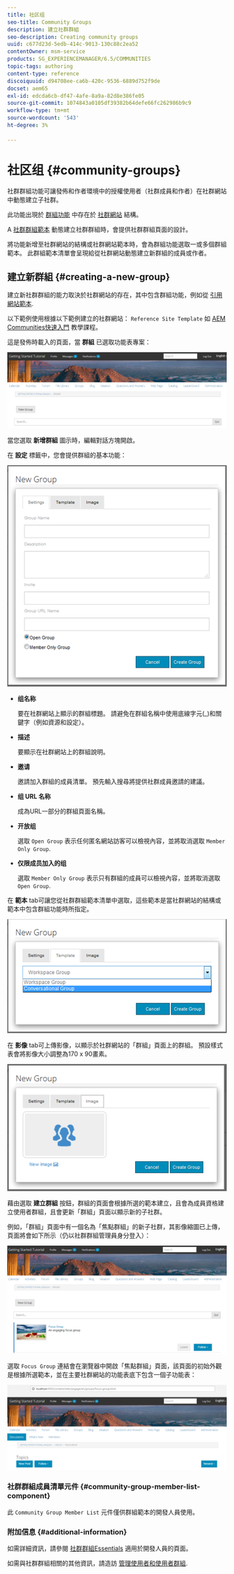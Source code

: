 ```yaml
---
title: 社区组
seo-title: Community Groups
description: 建立社群群組
seo-description: Creating community groups
uuid: c677d23d-5edb-414c-9013-130c88c2ea52
contentOwner: msm-service
products: SG_EXPERIENCEMANAGER/6.5/COMMUNITIES
topic-tags: authoring
content-type: reference
discoiquuid: d94708ee-ca6b-420c-9536-6889d752f9de
docset: aem65
exl-id: edcda6cb-df47-4afe-8a9a-82d8e386fe05
source-git-commit: 1074843a0105df39382b64defe66fc262986b9c9
workflow-type: tm+mt
source-wordcount: '543'
ht-degree: 3%

---
```


# 社区组 {#community-groups}

社群群組功能可讓發佈和作者環境中的授權使用者（社群成員和作者）在社群網站中動態建立子社群。

此功能出現於 [群組功能](/help/communities/functions.md#groups-function) 中存在於 [社群網站](/help/communities/sites-console.md) 結構。

A [社群群組範本](/help/communities/tools-groups.md) 動態建立社群群組時，會提供社群群組頁面的設計。

將功能新增至社群網站的結構或社群網站範本時，會為群組功能選取一或多個群組範本。 此群組範本清單會呈現給從社群網站動態建立新群組的成員或作者。

## 建立新群組 {#creating-a-new-group}

建立新社群群組的能力取決於社群網站的存在，其中包含群組功能，例如從 [引用網站範本](/help/communities/sites.md).

以下範例使用根據以下範例建立的社群網站： `Reference Site Template` 如 [AEM Communities快速入門](/help/communities/getting-started.md) 教學課程。

這是發佈時載入的頁面，當 **群組** 已選取功能表專案：

![new-group](assets/new-group.png)

當您選取 **新增群組** 圖示時，編輯對話方塊開啟。

在 **設定** 標籤中，您會提供群組的基本功能：

![群組設定](assets/group-settings.png)

* **组名称**

   要在社群網站上顯示的群組標題。 請避免在群組名稱中使用底線字元(_)和關鍵字（例如資源和設定）。

* **描述**

   要顯示在社群網站上的群組說明。

* **邀请**

   邀請加入群組的成員清單。 預先輸入搜尋將提供社群成員邀請的建議。

* **组 URL 名称**

   成為URL一部分的群組頁面名稱。

* **开放组**

   選取 `Open Group` 表示任何匿名網站訪客可以檢視內容，並將取消選取 `Member Only Group`.

* **仅限成员加入的组**

   選取 `Member Only Group` 表示只有群組的成員可以檢視內容，並將取消選取 `Open Group`.

在 **範本** tab可讓您從社群群組範本清單中選取，這些範本是當社群網站的結構或範本中包含群組功能時所指定。

![group-template](assets/group-template.png)

在 **影像** tab可上傳影像，以顯示於社群網站的「群組」頁面上的群組。 預設樣式表會將影像大小調整為170 x 90畫素。

![group-image](assets/group-image.png)

藉由選取 **建立群組** 按鈕，群組的頁面會根據所選的範本建立，且會為成員資格建立使用者群組，且會更新「群組」頁面以顯示新的子社群。

例如，「群組」頁面中有一個名為「焦點群組」的新子社群，其影像縮圖已上傳，頁面將會如下所示（仍以社群群組管理員身分登入）：

![group-page](assets/group-page.png)

選取 `Focus Group` 連結會在瀏覽器中開啟「焦點群組」頁面，該頁面的初始外觀是根據所選範本，並在主要社群網站的功能表底下包含一個子功能表：

![open-group-page](assets/open-group-page.png)

### 社群群組成員清單元件 {#community-group-member-list-component}

此 `Community Group Member List` 元件僅供群組範本的開發人員使用。

### 附加信息 {#additional-information}

如需詳細資訊，請參閱 [社群群組Essentials](/help/communities/essentials-groups.md) 適用於開發人員的頁面。

如需與社群群組相關的其他資訊，請造訪 [管理使用者和使用者群組](/help/communities/users.md).
